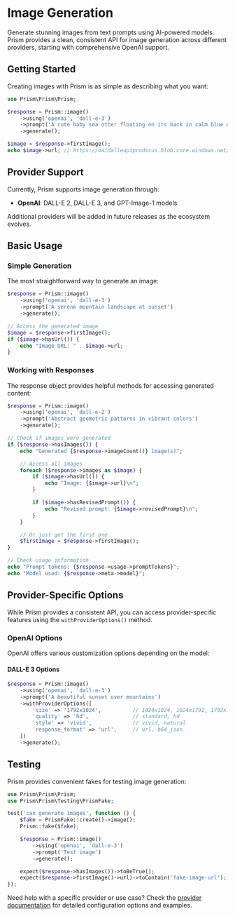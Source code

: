 # Image Generation

Generate stunning images from text prompts using AI-powered models. Prism provides a clean, consistent API for image generation across different providers, starting with comprehensive OpenAI support.

## Getting Started

Creating images with Prism is as simple as describing what you want:

```php
use Prism\Prism\Prism;

$response = Prism::image()
    ->using('openai', 'dall-e-3')
    ->prompt('A cute baby sea otter floating on its back in calm blue water')
    ->generate();

$image = $response->firstImage();
echo $image->url; // https://oaidalleapiprodscus.blob.core.windows.net/...
```

## Provider Support

Currently, Prism supports image generation through:

- **OpenAI**: DALL-E 2, DALL-E 3, and GPT-Image-1 models

Additional providers will be added in future releases as the ecosystem evolves.

## Basic Usage

### Simple Generation

The most straightforward way to generate an image:

```php
$response = Prism::image()
    ->using('openai', 'dall-e-3')
    ->prompt('A serene mountain landscape at sunset')
    ->generate();

// Access the generated image
$image = $response->firstImage();
if ($image->hasUrl()) {
    echo "Image URL: " . $image->url;
}
```

### Working with Responses

The response object provides helpful methods for accessing generated content:

```php
$response = Prism::image()
    ->using('openai', 'dall-e-2')
    ->prompt('Abstract geometric patterns in vibrant colors')
    ->generate();

// Check if images were generated
if ($response->hasImages()) {
    echo "Generated {$response->imageCount()} image(s)";

    // Access all images
    foreach ($response->images as $image) {
        if ($image->hasUrl()) {
            echo "Image: {$image->url}\n";
        }

        if ($image->hasRevisedPrompt()) {
            echo "Revised prompt: {$image->revisedPrompt}\n";
        }
    }

    // Or just get the first one
    $firstImage = $response->firstImage();
}

// Check usage information
echo "Prompt tokens: {$response->usage->promptTokens}";
echo "Model used: {$response->meta->model}";
```

## Provider-Specific Options

While Prism provides a consistent API, you can access provider-specific features using the `withProviderOptions()` method.

### OpenAI Options

OpenAI offers various customization options depending on the model:

#### DALL-E 3 Options

```php
$response = Prism::image()
    ->using('openai', 'dall-e-3')
    ->prompt('A beautiful sunset over mountains')
    ->withProviderOptions([
        'size' => '1792x1024',          // 1024x1024, 1024x1792, 1792x1024
        'quality' => 'hd',              // standard, hd
        'style' => 'vivid',             // vivid, natural
        'response_format' => 'url',     // url, b64_json
    ])
    ->generate();
```

## Testing

Prism provides convenient fakes for testing image generation:

```php
use Prism\Prism\Prism;
use Prism\Prism\Testing\PrismFake;

test('can generate images', function () {
    $fake = PrismFake::create()->image();
    Prism::fake($fake);

    $response = Prism::image()
        ->using('openai', 'dall-e-3')
        ->prompt('Test image')
        ->generate();

    expect($response->hasImages())->toBeTrue();
    expect($response->firstImage()->url)->toContain('fake-image-url');
});
``` 

Need help with a specific provider or use case? Check the [provider documentation](/providers/openai) for detailed configuration options and examples.
